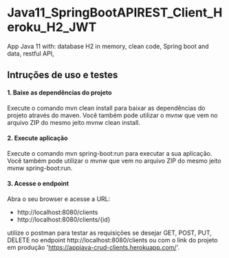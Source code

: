 # Java11_SpringBootAPIREST_Client_Heroku_H2_JWT
App Java 11 with: database H2 in memory, clean code, Spring boot and data, restful API, 

## Intruções de uso e testes

#### 1. Baixe as dependências do projeto
Execute o comando mvn clean install para baixar as dependências do projeto através do maven. Você também pode utilizar o _mvnw_ que vem no arquivo ZIP do mesmo jeito mvnw clean install.

#### 2. Execute aplicação
Execute o comando mvn spring-boot:run para executar a sua aplicação. Você também pode utilizar o mvnw que vem no arquivo ZIP do mesmo jeito mvnw spring-boot:run.

#### 3. Acesse o endpoint
Abra o seu browser e acesse a URL:
- http://localhost:8080/clients
- http://localhost:8080/clients/{id}

utilize o postman para testar as requisições se desejar GET, POST, PUT, DELETE no endpoint http://localhost:8080/clients 
ou com o link do projeto em produção 'https://appjava-crud-clients.herokuapp.com/'.



